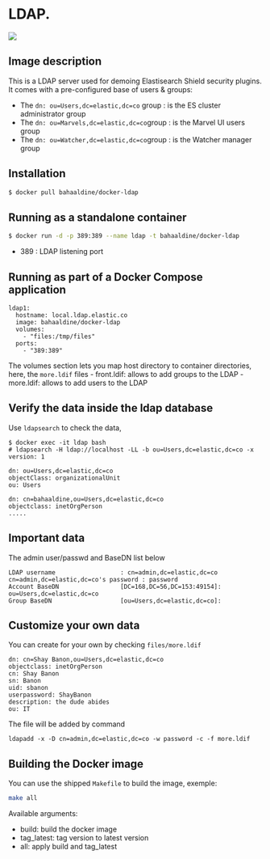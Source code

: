 LDAP.
================================

[![](https://badge.imagelayers.io/bahaaldine/docker-ldap:latest.svg)](https://imagelayers.io/?images=bahaaldine/docker-ldap:latest 'Get your own badge on imagelayers.io')

## Image description ##

This is a LDAP server used for demoing Elastisearch Shield security plugins.
It comes with a pre-configured base of users & groups: 
 
- The `dn: ou=Users,dc=elastic,dc=co` group : is the ES cluster administrator group
- The `dn: ou=Marvels,dc=elastic,dc=co`group : is the Marvel UI users group
- The `dn: ou=Watcher,dc=elastic,dc=co`group : is the Watcher manager group

## Installation ##

```bash
$ docker pull bahaaldine/docker-ldap
```

## Running as a standalone container ##

```bash
$ docker run -d -p 389:389 --name ldap -t bahaaldine/docker-ldap
```
- 389 : LDAP listening port

## Running as part of a Docker Compose application ##

```lang
ldap1:
  hostname: local.ldap.elastic.co
  image: bahaaldine/docker-ldap
  volumes:
    - "files:/tmp/files"
  ports:
    - "389:389"
```

The volumes section lets you map host directory to container directories, here, the `more.ldif` files
    - front.ldif: allows to add groups to the LDAP
    - more.ldif: allows to add users to the LDAP


## Verify the data inside the ldap database ##

Use `ldapsearch` to check the data, 

    $ docker exec -it ldap bash
	# ldapsearch -H ldap://localhost -LL -b ou=Users,dc=elastic,dc=co -x
	version: 1

	dn: ou=Users,dc=elastic,dc=co
	objectClass: organizationalUnit
	ou: Users

	dn: cn=bahaaldine,ou=Users,dc=elastic,dc=co
    objectclass: inetOrgPerson
    .....

## Important data ##

The admin user/passwd and BaseDN list below

    LDAP username                  : cn=admin,dc=elastic,dc=co
    cn=admin,dc=elastic,dc=co's password : password
    Account BaseDN                 [DC=168,DC=56,DC=153:49154]: ou=Users,dc=elastic,dc=co
    Group BaseDN                   [ou=Users,dc=elastic,dc=co]:


## Customize your own data ##

You can create for your own by checking `files/more.ldif`

    dn: cn=Shay Banon,ou=Users,dc=elastic,dc=co
    objectclass: inetOrgPerson
    cn: Shay Banon
    sn: Banon
    uid: sbanon
    userpassword: ShayBanon
    description: the dude abides
    ou: IT

The file will be added by command

    ldapadd -x -D cn=admin,dc=elastic,dc=co -w password -c -f more.ldif

## Building the Docker image

You can use the shipped `Makefile` to build the image,
exemple:

```bash
make all
````
Available arguments:
- build: build the docker image
- tag_latest: tag version to latest version
- all: apply build and tag_latest